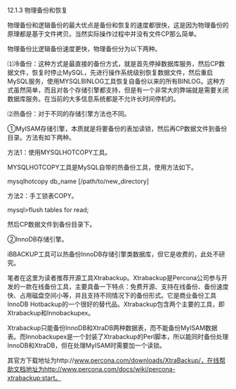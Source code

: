 #### 
  12.1.3 物理备份和恢复


物理备份和逻辑备份的最大优点是备份和恢复的速度都很快，这是因为物理备份的原理都是基于文件拷贝。当然实际操作过程中并没有文件CP那么简单。

物理备份比逻辑备份速度更快，物理备份分为以下两种。

⑴冷备份：这种方式是最直接的备份方式，就是首先停掉数据库服务，然后CP数据文件，恢复时停止MySQL，先进行操作系统级别恢复数据文件，然后重启MySQL服务，使用MYSQLBINLOG工具恢复自备份以来的所有BINLOG。这种方式虽然简单，而且对各个存储引擎都支持，但是有一个非常大的弊端就是需要关闭数据库服务。在当前的大多信息系统都是不允许长时间停机的。

⑵热备份：对于不同的存储引擎方法也不同。

①MyISAM存储引擎，本质就是将要备份的表加读锁，然后再CP数据文件到备份目录。方法有如下两种。

方法1：使用MYSQLHOTCOPY工具。

MYSQLHOTCOPY工具是MySQL自带的热备份工具，使用方法如下。

&#13;
    mysqlhotcopy db_name [/path/to/new_directory]&#13;

方法2：手工锁表COPY。

&#13;
    mysql>flush tables for read;&#13;

然后CP数据文件到备份目录下。

②InnoDB存储引擎。

iBBACKUP工具可以热备份InnoDB存储引擎类数据库，但它是收费的，此处不研究。

笔者在这里为读者推荐开源工具Xtrabackup。Xtrabackup是Percona公司参与开发的一款在线备份工具，主要具备一下特点：免费开源、支持在线备份、备份速度快、占用磁盘空间小等，并且支持不同情况下的备份形式。它是商业备份工具InnoDB Hotbackup的一个很好的替代品。Xtrabackup包含两个主要的工具，即Xtrabackup和Innobackupex。

Xtrabackup只能备份InnoDB和XtraDB两种数据表，而不能备份MyISAM数据表。而Innobackupex是一个封装了Xtrabackup的Perl脚本，所以能同时备份处理InnoDB和XtraDB，但在处理MyISAM时需要加一个读锁。

其官方下载地址为http://www.percona.com/downloads/XtraBackup/，在线帮助文档地址为http://www.percona.com/docs/wiki/percona-xtrabackup:start。

